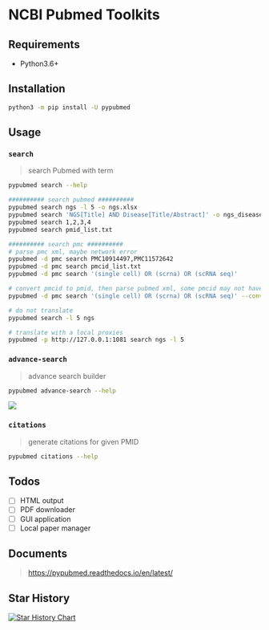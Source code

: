 # NCBI Pubmed Toolkits

## Requirements
- Python3.6+

## Installation
```bash
python3 -m pip install -U pypubmed
```

## Usage
### `search`
> search Pubmed with term
```bash
pypubmed search --help

########## search pubmed ##########
pypubmed search ngs -l 5 -o ngs.xlsx
pypubmed search 'NGS[Title] AND Disease[Title/Abstract]' -o ngs_disease.xlsx
pypubmed search 1,2,3,4
pypubmed search pmid_list.txt

########## search pmc ##########
# parse pmc xml, maybe network error
pypubmed -d pmc search PMC10914497,PMC11572642
pypubmed -d pmc search pmcid_list.txt
pypubmed -d pmc search '(single cell) OR (scrna) OR (scRNA seq)'

# convert pmcid to pmid, then parse pubmed xml, some pmcid may not have pmid
pypubmed -d pmc search '(single cell) OR (scrna) OR (scRNA seq)' --convert-pmc

# do not translate
pypubmed search -l 5 ngs

# translate with a local proxies
pypubmed -p http://127.0.0.1:1081 search ngs -l 5
```

### `advance-search`
> advance search builder
```bash
pypubmed advance-search --help
```
![](https://suqingdong.github.io/pypubmed/src/advance-search.png)

### `citations`
> generate citations for given PMID
```bash
pypubmed citations --help
```

## Todos
- [ ] HTML output
- [ ] PDF downloader
- [ ] GUI application
- [ ] Local paper manager

## Documents
> https://pypubmed.readthedocs.io/en/latest/

## Star History
[![Star History Chart](https://api.star-history.com/svg?repos=suqingdong/pypubmed&type=Date)](https://star-history.com/#suqingdong/pypubmed&Date)
